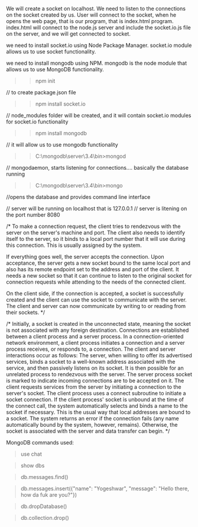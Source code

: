 We will create a socket on localhost.
We need to listen to the connections on the socket created by us. User will connect to the socket, when he opens the web page, that is our program, that is index.html program. index.html will connect to the node.js server and include the socket.io.js file on the server, and we will get connected to socket.

we need to install socket.io using Node Package Manager. socket.io module allows us to use socket functionality.

we need to install mongodb using NPM. mongodb is the node module that allows us to use MongoDB functionality.

>> npm init

// to create package.json file

>> npm install socket.io

// node_modules folder will be created, and it will contain socket.io modules for socket.io functionality

>> npm install mongodb

// it will allow us to use mongodb functionality

>> C:\mongodb\server\3.4\bin>mongod

// mongodaemon, starts listening for connections.... basically the database running

>> C:\mongodb\server\3.4\bin>mongo

//opens the database and provides command line interface


// server will be running on localhost that is 127.0.0.1
// server is litening on the port number 8080

/*
To make a connection request, 
the client tries to rendezvous with the server on the server's machine and port.
The client also needs to identify itself to the server,
so it binds to a local port number that it will use during this connection. 
This is usually assigned by the system.


If everything goes well, the server accepts the connection. 
Upon acceptance, the server gets a new socket bound to the same local port 
and also has its remote endpoint set to the address and port of the client. 
It needs a new socket so that it can continue to listen to the original socket for connection requests 
while attending to the needs of the connected client.

On the client side, if the connection is accepted, a socket is successfully created 
and the client can use the socket to communicate with the server.
The client and server can now communicate by writing to or reading from their sockets.
*/




/*
Initially, a socket is created in the unconnected state, 
meaning the socket is not associated with any foreign destination.
Connections are established between a client process and a server process. In a connection-oriented network environment, a client process initiates a connection and a server process receives, or responds to, a connection. The client and server interactions occur as follows:
The server, when willing to offer its advertised services, binds a socket to a well-known address associated with the service, and then passively listens on its socket. It is then possible for an unrelated process to rendezvous with the server.
The server process socket is marked to indicate incoming connections are to be accepted on it.
The client requests services from the server by initiating a connection to the server's socket. The client process uses a connect subroutine to initiate a socket connection.
If the client process' socket is unbound at the time of the connect call, the system automatically selects and binds a name to the socket if necessary. This is the usual way that local addresses are bound to a socket.
The system returns an error if the connection fails (any name automatically bound by the system, however, remains). Otherwise, the socket is associated with the server and data transfer can begin.
*/




MongoDB commands used:
>use chat

>show dbs

>db.messages.find()

>db.messages.insert({"name": "Yogeshwar", "message": "Hello there, how da fuk are you?"})

>db.dropDatabase()

>db.collection.drop()
